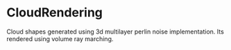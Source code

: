 # CloudRendering

Cloud shapes generated using 3d multilayer perlin noise implementation.
Its rendered using volume ray marching.

[](https://github.com/Tahir98/CloudRendering/blob/main/Assets/ScreenShots/cloud.png)



